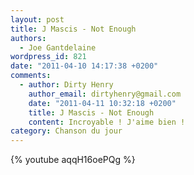 ```yaml
---
layout: post
title: J Mascis - Not Enough
authors:
  - Joe Gantdelaine
wordpress_id: 821
date: "2011-04-10 14:17:38 +0200"
comments:
  - author: Dirty Henry
    author_email: dirtyhenry@gmail.com
    date: "2011-04-11 10:32:18 +0200"
    title: J Mascis - Not Enough
    content: Incroyable ! J'aime bien !
category: Chanson du jour
---
```


{% youtube aqqH16oePQg %}
